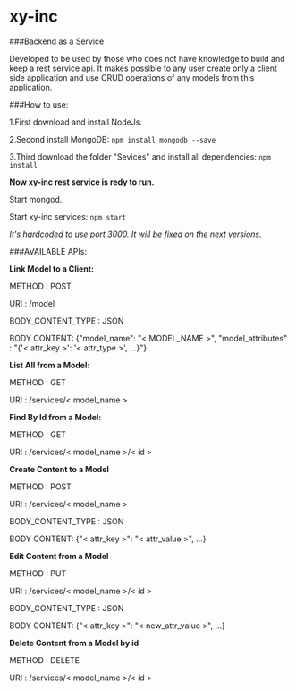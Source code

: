 # xy-inc
###Backend as a Service

Developed to be used by those who does not have knowledge to build and keep a rest service api. It makes possible to any user create only a client side application and use CRUD operations of any models from this application.

###How to use:

1.First download and install NodeJs.

2.Second install MongoDB:
`npm install mongodb --save`

3.Third download the folder "Sevices" and install all dependencies:
`npm install`

**Now xy-inc rest service is redy to run.**

Start mongod.

Start xy-inc services: `npm start`

*It's hardcoded to use port 3000. It will be fixed on the next versions.*

###AVAILABLE APIs:

**Link Model to a Client:**

METHOD : POST

URI : /model

BODY_CONTENT_TYPE : JSON

BODY CONTENT: {"model_name": "< MODEL_NAME >", "model_attributes" : "{'< attr_key >': '< attr_type >', ...}"}


**List All from a Model:**

METHOD : GET

URI : /services/< model_name >


**Find By Id from a Model:**

METHOD : GET

URI : /services/< model_name >/< id >


**Create Content to a Model**

METHOD : POST

URI : /services/< model_name >

BODY_CONTENT_TYPE : JSON

BODY CONTENT: {"< attr_key >": "< attr_value >", ...}


**Edit Content from a Model**

METHOD : PUT

URI : /services/< model_name >/< id >

BODY_CONTENT_TYPE : JSON

BODY CONTENT: {"< attr_key >": "< new_attr_value >", ...}


**Delete Content from a Model by id**

METHOD : DELETE

URI : /services/< model_name >/< id >
